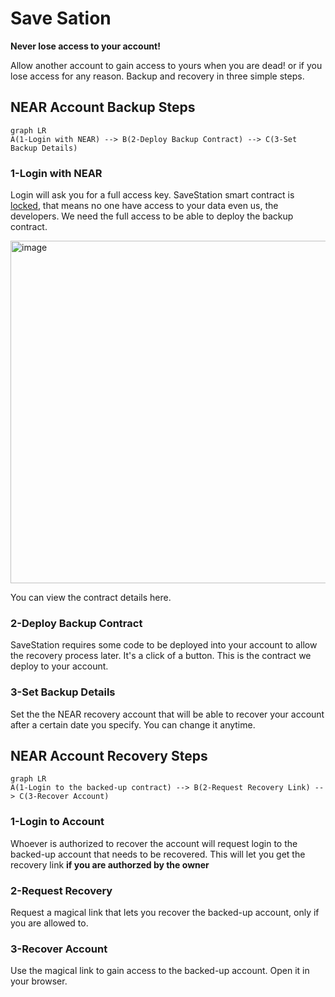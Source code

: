 # Save Sation

**Never lose access to your account!**

Allow another account to gain access to yours when you are dead! or if you lose access for any reason. Backup and recovery in three simple steps.

## NEAR Account Backup Steps
```mermaid
graph LR
A(1-Login with NEAR) --> B(2-Deploy Backup Contract) --> C(3-Set Backup Details)
```
### 1-Login with NEAR
Login will ask you for a full access key. SaveStation smart contract is  [locked](https://explorer.testnet.near.org/accounts/savestation.testnet), that means no one have access to your data even us, the developers. We need the full access to be able to deploy the backup contract. 

<img width="548" alt="image" src="https://user-images.githubusercontent.com/27410841/201858299-eee0b0fd-8416-4cc9-afdb-19f1f3ce0583.png">

You can view the contract details here.

 ### 2-Deploy Backup Contract
SaveStation requires some code to be deployed into your account to allow the recovery process later. It's a click of a button. This is the contract we deploy to your account. 

### 3-Set Backup Details
Set the the NEAR recovery account that will be able to recover your account after a certain date you specify. You can change it anytime.

## NEAR Account Recovery Steps
```mermaid
graph LR
A(1-Login to the backed-up contract) --> B(2-Request Recovery Link) --> C(3-Recover Account)
```
### 1-Login to Account
Whoever is authorized to recover the account will request login to the backed-up account that needs to be recovered. This will let you get the recovery link **if you are authorzed by the owner** 

### 2-Request Recovery
Request a magical link that lets you recover the backed-up account, only if you are allowed to.

### 3-Recover Account
Use the magical link to gain access to the backed-up account. Open it in your browser.
